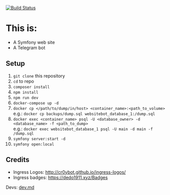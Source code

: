 [![Build Status](https://travis-ci.org/4e-ecuador/website-bot.svg?branch=master)](https://travis-ci.org/4e-ecuador/website-bot)

# This is:

* A Symfony web site
* A Telegram bot

## Setup

1. `git clone` this repository
1. `cd` to repo
1. `composer install`
1. `npm install`
1. `npm run dev`
1. `docker-compose up -d`
1. `docker cp </path/to/dump/in/host> <container_name>:<path_to_volume>`<br>
e.g.: `docker cp backups/dump.sql websitebot_database_1:/dump.sql`
1. `docker exec <container_name> psql -U <database_owner> -d <database_name> -f <path_to_dump>`<br>
e.g.: `docker exec websitebot_database_1 psql -U main -d main -f /dump.sql`
1. `symfony server:start -d`
1. `symfony open:local`

## Credits

* Ingress Logos: http://cr0ybot.github.io/ingress-logos/
* Ingress badges: https://dedo1911.xyz/Badges

Devs: [dev.md](dev.md)
